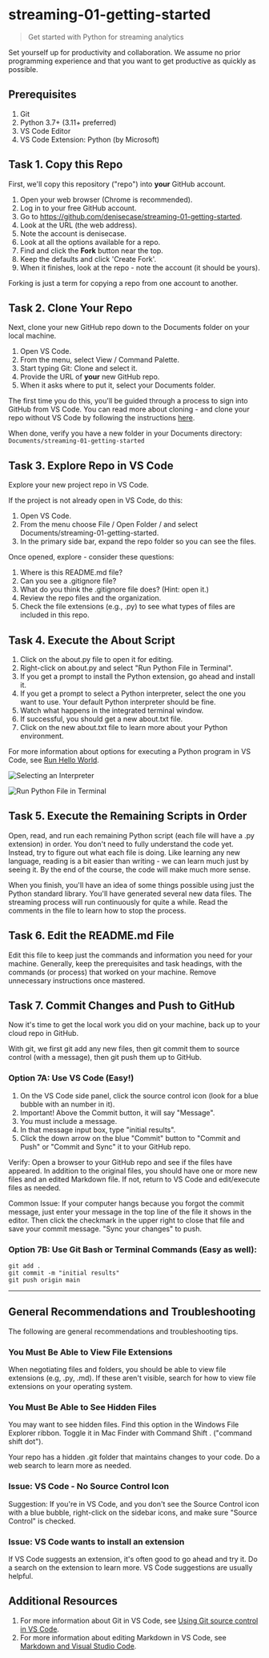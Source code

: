 # streaming-01-getting-started

> Get started with Python for streaming analytics

Set yourself up for productivity and collaboration.
We assume no prior programming experience and that you want to 
get productive as quickly as possible.

## Prerequisites

1. Git
1. Python 3.7+ (3.11+ preferred)
1. VS Code Editor
1. VS Code Extension: Python (by Microsoft)

## Task 1. Copy this Repo

First, we'll copy this repository ("repo") into **your** GitHub account. 

1. Open your web browser (Chrome is recommended).
1. Log in to your free GitHub account.
1. Go to <https://github.com/denisecase/streaming-01-getting-started>.
1. Look at the URL (the web address). 
1. Note the account is denisecase.
1. Look at all the options available for a repo. 
1. Find and click the **Fork** button near the top.
1. Keep the defaults and click 'Create Fork'. 
1. When it finishes, look at the repo - note the account (it should be yours).

Forking is just a term for copying a repo from one account to another.

## Task 2. Clone Your Repo

Next, clone your new GitHub repo down to the Documents folder on your local machine. 

1. Open VS Code. 
1. From the menu, select View / Command Palette.
1. Start typing Git: Clone and select it.
1. Provide the URL of **your** new GitHub repo.
1. When it asks where to put it, select your Documents folder.

The first time you do this, you'll be guided through a process to sign into GitHub from VS Code. 
You can read more about cloning - and clone your repo without VS Code by following the instructions [here](https://docs.github.com/en/repositories/creating-and-managing-repositories/cloning-a-repository).

When done, verify you have a new folder in your Documents directory:
`Documents/streaming-01-getting-started`

## Task 3. Explore Repo in VS Code

Explore your new project repo in VS Code. 

If the project is not already open in VS Code, do this:

1. Open VS Code.
1. From the menu choose File / Open Folder / and select Documents/streaming-01-getting-started.
1. In the primary side bar, expand the repo folder so you can see the files. 

Once opened, explore - consider these questions:

1. Where is this README.md file? 
1. Can you see a .gitignore file? 
1. What do you think the .gitignore file does? (Hint: open it.)
1. Review the repo files and the organization.
1. Check the file extensions (e.g., .py) to see what types of files are included in this repo.

## Task 4. Execute the About Script

1. Click on the about.py file to open it for editing.
1. Right-click on about.py and select "Run Python File in Terminal".
1. If you get a prompt to install the Python extension, go ahead and install it.
1. If you get a prompt to select a Python interpreter, select the one you want to use. Your default Python interpreter should be fine.
1. Watch what happens in the integrated terminal window. 
1. If successful, you should get a new about.txt file.
1. Click on the new about.txt file to learn more about your Python environment. 

For more information about options for executing a Python program in VS Code, see [Run Hello World](https://code.visualstudio.com/docs/python/python-tutorial#_run-hello-world).

![Selecting an Interpreter](images/streaming-01-select-interpreter.PNG)

![Run Python File in Terminal](images/streaming-01-run-python-file-in-terminal.PNG)

## Task 5. Execute the Remaining Scripts in Order

Open, read, and run each remaining Python script (each file will have a .py extension) in order.
You don't need to fully understand the code yet. 
Instead, try to figure out what each file is doing. 
Like learning any new language, reading is a bit easier than 
writing - we can learn much just by seeing it. 
By the end of the course, the code will make much more sense. 

When you finish, you'll have an idea of some things possible using just the Python standard library. 
You'll have generated several new data files.
The streaming process will run continuously for quite a while. 
Read the comments in the file to learn how to stop the process.

## Task 6. Edit the README.md File

Edit this file to keep just the commands and information you need for your machine.
Generally, keep the prerequisites and task headings, with the commands (or process) that worked on your machine.
Remove unnecessary instructions once mastered. 

## Task 7. Commit Changes and Push to GitHub

Now it's time to get the local work you did on your machine, 
back up to your cloud repo in GitHub.

With git, we first git add any new files, 
then git commit them to source control (with a message), 
then git push them up to GitHub. 

### Option 7A: Use VS Code (Easy!)

1. On the VS Code side panel, click the source control icon (look for a blue bubble with an number in it).
1. Important! Above the Commit button, it will say "Message". 
1. You must include a message. 
1. In that message input box, type "initial results".
1. Click the down arrow on the blue "Commit" button to "Commit and Push" or "Commit and Sync" it to your GitHub repo. 

Verify: Open a browser to your GitHub repo and see if the files have appeared. 
In addition to the original files, you should have one or more new files and an edited Markdown file. 
If not, return to VS Code and edit/execute files as needed.

Common Issue: If your computer hangs because you forgot the commit message, 
just enter your message in the top line of the file it shows in the editor.
Then click the checkmark in the upper right to close that file and save your commit message.
"Sync your changes" to push. 

### Option 7B: Use Git Bash or Terminal Commands (Easy as well):


```
git add .
git commit -m "initial results"
git push origin main
```


-----

## General Recommendations and Troubleshooting

The following are general recommendations and troubleshooting tips.

### You Must Be Able to View File Extensions

When negotiating files and folders, you should be able to view file extensions (e.g, .py, .md). 
If these aren't visible, search for how to view file extensions on your operating system. 

### You Must Be Able to See Hidden Files

You may want to see hidden files. 
Find this option in the Windows File Explorer ribbon.
Toggle it in Mac Finder with Command Shift . ("command shift dot").

Your repo has a hidden .git folder that maintains changes to your code.
Do a web search to learn more as needed.

### Issue: VS Code - No Source Control Icon

Suggestion: If you're in VS Code, and you don't see the Source Control icon with a blue bubble, right-click on the sidebar icons, and make sure "Source Control" is checked.  

### Issue: VS Code wants to install an extension

If VS Code suggests an extension, it's often good to go ahead and try it. 
Do a search on the extension to learn more. VS Code suggestions are usually helpful. 

## Additional Resources

1. For more information about Git in VS Code, see [Using Git source control in VS Code](https://code.visualstudio.com/docs/sourcecontrol/overview).
1. For more information about editing Markdown in VS Code, see [Markdown and Visual Studio Code](https://code.visualstudio.com/docs/languages/markdown).
